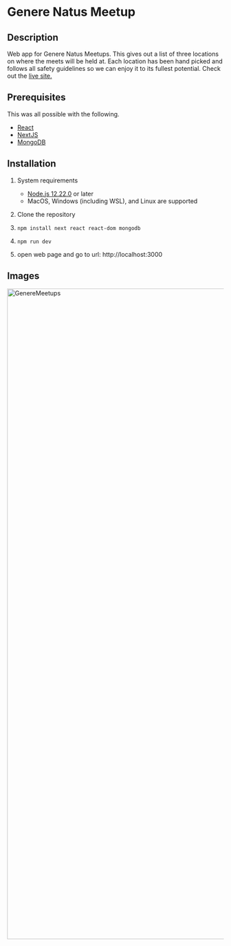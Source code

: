# Genere Natus Meetup

## Description

Web app for Genere Natus Meetups. This gives out a list of three locations on where the meets will be held at. Each location has been hand picked and follows all safety guidelines so we can enjoy it to its fullest potential.
Check out the [live site.](https://genere-natus-meetup.vercel.app/)

## Prerequisites
This was all possible with the following.

* [React](https://reactjs.org/docs/getting-started.html)
* [NextJS](https://nextjs.org/docs)
* [MongoDB](https://docs.mongodb.com/)

## Installation 

  1. System requirements
      * [Node.js 12.22.0](https://nodejs.org/en/download/) or later
      * MacOS, Windows (including WSL), and Linux are supported
  
  2. Clone the repository
  3. ``npm install next react react-dom mongodb ``
  4. ``npm run dev``
  5. open web page and go to url: http://localhost:3000

## Images

<img width="1512" alt="GenereMeetups" src="https://user-images.githubusercontent.com/73076646/159769250-d94e6d39-3add-4399-8ce6-f2d84b79cb9f.png">
